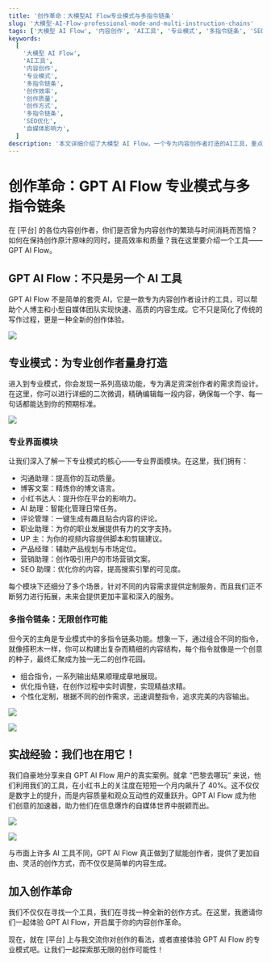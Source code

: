 ```yaml
---
title: '创作革命：大模型AI Flow专业模式与多指令链条'
slug: '大模型-AI-Flow-professional-mode-and-multi-instruction-chains'
tags: ['大模型 AI Flow', '内容创作', 'AI工具', '专业模式', '多指令链条', 'SEO', '自媒体']
keywords:
  [
    '大模型 AI Flow',
    'AI工具',
    '内容创作',
    '专业模式',
    '多指令链条',
    '创作效率',
    '创作质量',
    '创作方式',
    '多指令链条',
    'SEO优化',
    '自媒体影响力',
  ]
description: '本文详细介绍了大模型 AI Flow，一个专为内容创作者打造的AI工具，重点讲解了其专业模式和多指令链条功能，并举例说明了它如何帮助自媒体提升关注度和互动性，优化SEO，实现快速高质的内容生成。'
---
```


# 创作革命：GPT AI Flow 专业模式与多指令链条

在 [平台] 的各位内容创作者，你们是否曾为内容创作的繁琐与时间消耗而苦恼？如何在保持创作原汁原味的同时，提高效率和质量？我在这里要介绍一个工具——GPT AI Flow。

## GPT AI Flow：不只是另一个 AI 工具

GPT AI Flow 不是简单的套壳 AI，它是一款专为内容创作者设计的工具，可以帮助个人博主和小型自媒体团队实现快速、高质的内容生成。它不只是简化了传统的写作过程，更是一种全新的创作体验。

![](./img/2023-10-31-img-6-show-proModeWindow.gif)

## 专业模式：为专业创作者量身打造

进入到专业模式，你会发现一系列高级功能，专为满足资深创作者的需求而设计。在这里，你可以进行详细的二次微调，精确编辑每一段内容，确保每一个字、每一句话都能达到你的预期标准。

![](./img/2023-10-31-img-7-proMode-explication.png)

### 专业界面模块

让我们深入了解一下专业模式的核心——专业界面模块。在这里，我们拥有：

- 沟通助理：提高你的互动质量。
- 博客文案：精炼你的博文语言。
- 小红书达人：提升你在平台的影响力。
- AI 助理：智能化管理日常任务。
- 评论管理：一键生成有趣且贴合内容的评论。
- 职业助理：为你的职业发展提供有力的文字支持。
- UP 主：为你的视频内容提供脚本和剪辑建议。
- 产品经理：辅助产品规划与市场定位。
- 营销助理：创作吸引用户的市场营销文案。
- SEO 助理：优化你的内容，提高搜索引擎的可见度。

每个模块下还细分了多个场景，针对不同的内容需求提供定制服务，而且我们正不断努力进行拓展，未来会提供更加丰富和深入的服务。

### 多指令链条：无限创作可能

但今天的主角是专业模式中的多指令链条功能。想象一下，通过组合不同的指令，就像搭积木一样，你可以构建出复杂而精细的内容结构，每个指令就像是一个创意的种子，最终汇聚成为独一无二的创作花园。

- 组合指令，一系列输出结果顺理成章地展现。
- 优化指令链，在创作过程中实时调整，实现精益求精。
- 个性化定制，根据不同的创作需求，迅速调整指令，追求完美的内容输出。

![](./img/2023-10-31-img-16-multiple-instruction-chains-2.gif)

![](./img/2023-10-31-img-17-multiple-instruction-chains-3.gif)

## 实战经验：我们也在用它！

我们自豪地分享来自 GPT AI Flow 用户的真实案例。就拿 “巴黎去哪玩” 来说，他们利用我们的工具，在小红书上的关注度在短短一个月内飙升了 40%。这不仅仅是数字上的提升，而是内容质量和观众互动性的双重跃升。GPT AI Flow 成为他们创意的加速器，助力他们在信息爆炸的自媒体世界中脱颖而出。

![](./img/2023-08-23-img-9-xiaohognshu-followparis-30-days-data.png)

![](./img/2023-08-25-img-7-seo-module-effect-for-followparis.png)

与市面上许多 AI 工具不同，GPT AI Flow 真正做到了赋能创作者，提供了更加自由、灵活的创作方式，而不仅仅是简单的内容生成。

## 加入创作革命

我们不仅仅在寻找一个工具，我们在寻找一种全新的创作方式。在这里，我邀请你们一起体验 GPT AI Flow，开启属于你的内容创作革命。

现在，就在 [平台] 上与我交流你对创作的看法，或者直接体验 GPT AI Flow 的专业模式吧。让我们一起探索那无限的创作可能性！
